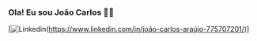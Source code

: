 ### Ola! Eu sou João Carlos 👋🏾

[![Linkedin](https://img.shields.io/badge/LinkedIn-0077B5?style=for-the-badge&logo=linkedin&logoColor=white)(https://www.linkedin.com/in/joão-carlos-araújo-775707201/)]

